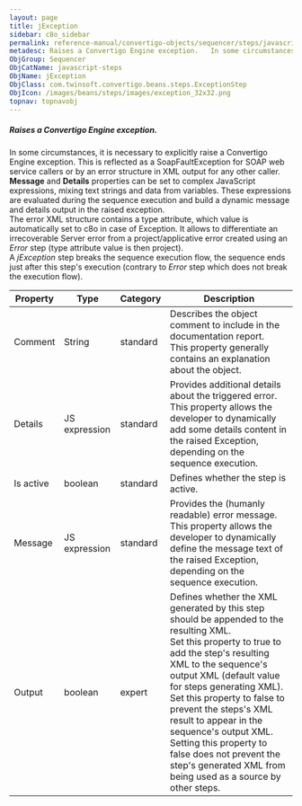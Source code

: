 ```yaml
---
layout: page
title: jException
sidebar: c8o_sidebar
permalink: reference-manual/convertigo-objects/sequencer/steps/javascript-steps/jexception/
metadesc: Raises a Convertigo Engine exception.   In some circumstances, it is necessary to explicitly raise a Convertigo Engine exception. This is reflected as
ObjGroup: Sequencer
ObjCatName: javascript-steps
ObjName: jException
ObjClass: com.twinsoft.convertigo.beans.steps.ExceptionStep
ObjIcon: /images/beans/steps/images/exception_32x32.png
topnav: topnavobj
---
```

##### Raises a Convertigo Engine exception. 

In some circumstances, it is necessary to explicitly raise a Convertigo Engine exception. This is reflected as a <span class="computer">SoapFaultException</span> for SOAP web service callers or by an error structure in XML output for any other caller. <br/><b>Message</b> and <b>Details</b> properties can be set to complex JavaScript expressions, mixing text strings and data from variables. These expressions are evaluated during the sequence execution and build a dynamic message and details output in the raised exception. <br/>The error XML structure contains a <span class="computer">type</span> attribute, which value is automatically set to <span class="computer">c8o</span> in case of Exception. It allows to differentiate an irrecoverable Server error from a project/applicative error created using an <i>Error</i> step (<span class="computer">type</span> attribute value is then <span class="computer">project</span>). <br/>A <i>jException</i> step breaks the sequence execution flow, the sequence ends just after this step's execution (contrary to <i>Error</i> step which does not break the execution flow).

Property | Type | Category | Description
--- | --- | --- | ---
Comment | String | standard | Describes the object comment to include in the documentation report.<br/>This property generally contains an explanation about the object.
Details | JS expression | standard | Provides additional details about the triggered error.<br/>This property allows the developer to dynamically add some details content in the raised Exception, depending on the sequence execution.
Is active | boolean | standard | Defines whether the step is active.
Message | JS expression | standard | Provides the (humanly readable) error message.<br/>This property allows the developer to dynamically define the message text of the raised Exception, depending on the sequence execution.
Output | boolean | expert | Defines whether the XML generated by this step should be appended to the resulting XML.<br/>Set this property to <span class="computer">true</span> to add the step's resulting XML to the sequence's output XML (default value for steps generating XML). Set this property to <span class="computer">false</span> to prevent the steps's XML result to appear in the sequence's output XML.<br/>Setting this property to <span class="computer">false</span> does not prevent the step's generated XML from being used as a source by other steps.
